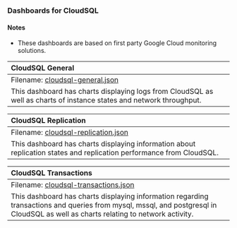### Dashboards for CloudSQL

#### Notes

- These dashboards are based on first party Google Cloud monitoring solutions.

|CloudSQL General|
|:------------------|
|Filename: [cloudsql-general.json](cloudsql-general.json)|
|This dashboard has charts displaying logs from CloudSQL as well as charts of instance states and network throughput. |

|CloudSQL Replication|
|:------------------|
|Filename: [cloudsql-replication.json](cloudsql-replication.json)|
|This dashboard has charts displaying information about replication states and replication performance from CloudSQL. |

|CloudSQL Transactions|
|:------------------|
|Filename: [cloudsql-transactions.json](cloudsql-transactions.json)|
|This dashboard has charts displaying information regarding transactions and queries from mysql, mssql, and postgresql in CloudSQL as well as charts relating to network activity. |